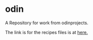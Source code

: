 # odin
A Repository for work from odinprojects.

<p>The link is for the recipes files is at <a href ="https://meheretal.github.io/odin/odin-recipes/index.html">here.</a></p>
